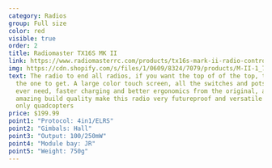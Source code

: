 ```yaml
---
category: Radios
group: Full size
color: red
visible: true
order: 2
title: Radiomaster TX16S MK II
link: https://www.radiomasterrc.com/products/tx16s-mark-ii-radio-controller?variant=42817741291751
img: https://cdn.shopify.com/s/files/1/0609/8324/7079/products/M-II-1_720x.jpg?v=1649237498
text: The radio to end all radios, if you want the top of of the top, this is
  the one to get. A large color touch screen, all the switches and pots you'd
  ever need, faster charging and better ergonomics from the original, and
  amazing build quality make this radio very futureproof and versatile for not
  only quadcopters
price: $199.99
point1: "Protocol: 4in1/ELRS"
point2: "Gimbals: Hall"
point3: "Output: 100/250mW"
point4: "Module bay: JR"
point5: "Weight: 750g"
---
```

